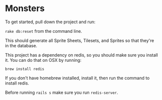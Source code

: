 # Monsters

To get started, pull down the project and run:

`rake db:reset` from the command line.

This should generate all Sprite Sheets, Tilesets, and Sprites so that they're in the database.

This project has a dependency on redis, so you should make sure you install it.  You can do that on OSX by running:

`brew install redis`

If you don't have homebrew installed, install it, then run the command to install redis.

Before running `rails s` make sure you run `redis-server`.